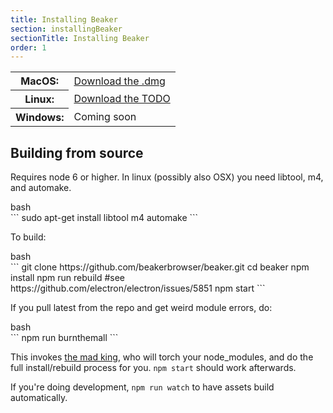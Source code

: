 ```yaml
---
title: Installing Beaker
section: installingBeaker
sectionTitle: Installing Beaker
order: 1
---
```


<table class="install-options basic-table">
  <tr>
    <th>MacOS:</th>
    <td>
      <i class="fa fa-apple"></i>
      <a href="https://download.beakerbrowser.net/download/latest/osx">Download the .dmg</a>
    </td>
  </tr>
  <tr>
    <th>Linux:</th>
    <td>
      <i class="fa fa-linux"></i>
      <a href="TODO">Download the TODO</a>
    </td>
  </tr>
  <tr>
    <th>Windows:</th>
    <td>
      <i class="fa fa-windows"></i>
      Coming soon
    </td>
  </tr>
</table>

## Building from source

Requires node 6 or higher.
In linux (possibly also OSX) you need libtool, m4, and automake.

<figcaption class="code">bash</figcaption>
```
sudo apt-get install libtool m4 automake
```

To build:

<figcaption class="code">bash</figcaption>
```
git clone https://github.com/beakerbrowser/beaker.git
cd beaker
npm install
npm run rebuild #see https://github.com/electron/electron/issues/5851
npm start
```

If you pull latest from the repo and get weird module errors, do:

<figcaption class="code">bash</figcaption>
```
npm run burnthemall
```

This invokes [the mad king](http://nerdist.com/wp-content/uploads/2016/05/the-mad-king-game-of-thrones.jpg), who will torch your node_modules, and do the full install/rebuild process for you.
`npm start` should work afterwards.

If you're doing development, `npm run watch` to have assets build automatically.
